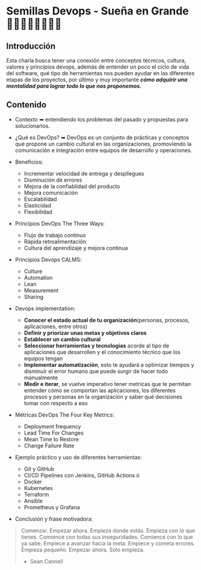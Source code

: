 # Semillas Devops - Sueña en Grande 🚀👩🏻‍🚀👨🏻‍🚀🚀

## Introducción
Esta charla busca tener una conexión entre conceptos técnicos, cultura, valores y principios devops, además de entender un poco el ciclo de vida del software, qué tipo de herramientas nos pueden ayudar en las diferentes etapas de los proyectos, por último y muy importante ***cómo adquirir una mentalidad para lograr todo lo que nos proponemos.***

## Contenido
- Contexto ➡ entendiendo los problemas del pasado y propuestas para solucionarlos.

- ¿Qué es DevOps? ➡ DevOps es un conjunto de prácticas y conceptos que propone un cambio cultural en las organizaciones, promoviendo la comunicación e integración entre equipos de desarrollo y operaciones.

- Beneficios:
	- Incrementar velocidad de entrega y despliegues
	- Disminución de errores
	- Mejora de la confiablidad del producto
	- Mejora comunicación
	- Escalabilidad
	- Elasticidad
	- Flexibilidad

- Principios DevOps The Three Ways:
	- Flujo de trabajo continuo
	- Rápida retroalimentación
	- Cultura del aprendizaje y mejora continua

- Principios Devops CALMS:
	- Culture
	- Automation
	- Lean
	- Measurement
	- Sharing

- Devops implementation:
	- **Conocer el estado actual de tu organización**(personas, procesos, aplicaciones, entre otros)
	- **Definir y priorizar unas metas y objetivos claros**
	- **Establecer un cambio cultural**
	- **Seleccionar herramientas y tecnologías** acorde al tipo de aplicaciones que desarrollen y el conocimiento técnico que los equipos tengan
	- **Implementar automatización**, esto te ayudará a optimizar tiempos y disminuir el error humano que puede surgir de hacer todo manualmente
	- **Medir e iterar**, se vuelve imperativo tener metricas que te permitan entender cómo se comportan las aplicaciones, los diferentes procesos y personas en la organización y saber qué decisiones tomar con respecto a eso

- Métricas DevOps The Four Key Metrics:
	- Deployment frequency
	- Lead Time For Changes
	- Mean Time to Restore
	- Change Failure Rate

- Ejemplo práctico y uso de diferentes herramientas:
	- Git y GitHub
	- CI/CD Pipelines con Jenkins, GitHub Actions ó
	- Docker
	- Kubernetes
	- Terraform
	- Ansible
	- Prometheus y Grafana

- Conclusión y frase motivadora:
> Comenzar.
> Empezar ahora.
> Empieza donde estás.
> Empieza con lo que tienes.
> Comience con todas sus inseguridades.
> Comience con lo que ya sabe.
> Empiece a avanzar hacia la meta.
> Empiece y cometa errores.
> Empieza pequeño.
> Empezar ahora.
> Solo empieza.
> - Sean Cannell

